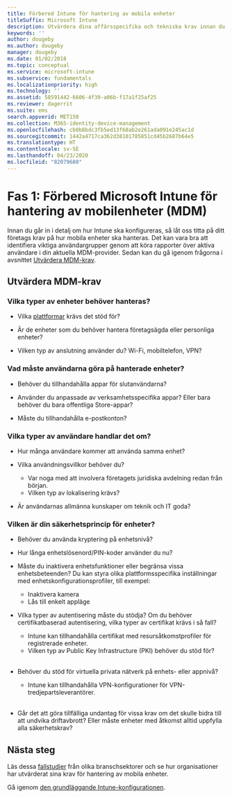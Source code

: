 ```yaml
---
title: Förbered Intune för hantering av mobila enheter
titleSuffix: Microsoft Intune
description: Utvärdera dina affärsspecifika och tekniska krav innan du migrerar till Microsoft Intune.
keywords: ''
author: dougeby
ms.author: dougeby
manager: dougeby
ms.date: 01/02/2018
ms.topic: conceptual
ms.service: microsoft-intune
ms.subservice: fundamentals
ms.localizationpriority: high
ms.technology: ''
ms.assetid: 58591442-6606-4f39-a06b-f17a1f25af25
ms.reviewer: dagerrit
ms.suite: ems
search.appverid: MET150
ms.collection: M365-identity-device-management
ms.openlocfilehash: cb0b8bdc3fb5ed13f68ab2e261ada091e245ac1d
ms.sourcegitcommit: 1442a4717ca362d38101785851cd45b2687b64e5
ms.translationtype: HT
ms.contentlocale: sv-SE
ms.lasthandoff: 04/23/2020
ms.locfileid: "82079680"
---
```

# <a name="phase-1-prepare-microsoft-intune-for-mobile-device-management-mdm"></a>Fas 1: Förbered Microsoft Intune för hantering av mobilenheter (MDM)

Innan du går in i detalj om hur Intune ska konfigureras, så låt oss titta på ditt företags krav på hur mobila enheter ska hanteras. Det kan vara bra att identifiera viktiga användargrupper genom att köra rapporter över aktiva användare i din aktuella MDM-provider. Sedan kan du gå igenom frågorna i avsnittet [Utvärdera MDM-krav](migration-guide-prepare.md#assess-mdm-requirements).

## <a name="assess-mdm-requirements"></a>Utvärdera MDM-krav

### <a name="what-kinds-of-devices-do-you-need-to-manage"></a>Vilka typer av enheter behöver hanteras?

- Vilka [plattformar](supported-devices-browsers.md) krävs det stöd för?

- Är de enheter som du behöver hantera företagsägda eller personliga enheter?

- Vilken typ av anslutning använder du? Wi-Fi, mobiltelefon, VPN?

### <a name="what-do-your-users-need-to-do-on-managed-devices"></a>Vad måste användarna göra på hanterade enheter?

- Behöver du tillhandahålla appar för slutanvändarna?

- Använder du anpassade av verksamhetsspecifika appar? Eller bara behöver du bara offentliga Store-appar?

- Måste du tillhandahålla e-postkonton?

### <a name="what-kinds-of-users"></a>Vilka typer av användare handlar det om?

- Hur många användare kommer att använda samma enhet?

- Vilka användningsvillkor behöver du?

  - Var noga med att involvera företagets juridiska avdelning redan från början.
  - Vilken typ av lokalisering krävs?

- Är användarnas allmänna kunskaper om teknik och IT goda?

### <a name="what-is-your-device-security-policy"></a>Vilken är din säkerhetsprincip för enheter?

- Behöver du använda kryptering på enhetsnivå?

- Hur långa enhetslösenord/PIN-koder använder du nu?

- Måste du inaktivera enhetsfunktioner eller begränsa vissa enhetsbeteenden? Du kan styra olika plattformsspecifika inställningar med enhetskonfigurationsprofiler, till exempel:
  - Inaktivera kamera
  - Lås till enkelt appläge<br/>

- Vilka typer av autentisering måste du stödja? Om du behöver certifikatbaserad autentisering, vilka typer av certifikat krävs i så fall?
  - Intune kan tillhandahålla certifikat med resursåtkomstprofiler för registrerade enheter.
  - Vilken typ av Public Key Infrastructure (PKI) behöver du stöd för?
  <br></br>
- Behöver du stöd för virtuella privata nätverk på enhets- eller appnivå?

  - Intune kan tillhandahålla VPN-konfigurationer för VPN-tredjepartsleverantörer.
  <br/><br/>
- Går det att göra tillfälliga undantag för vissa krav om det skulle bidra till att undvika driftavbrott? Eller måste enheter med åtkomst alltid uppfylla alla säkerhetskrav?

## <a name="next-steps"></a>Nästa steg
Läs dessa [fallstudier](https://customers.microsoft.com/story/mwh-global-now-part-of-stantec-secures-mobile-devices-with-intune) från olika branschsektorer och se hur organisationer har utvärderat sina krav för hantering av mobila enheter.

Gå igenom [den grundläggande Intune-konfigurationen](migration-guide-setup.md).
